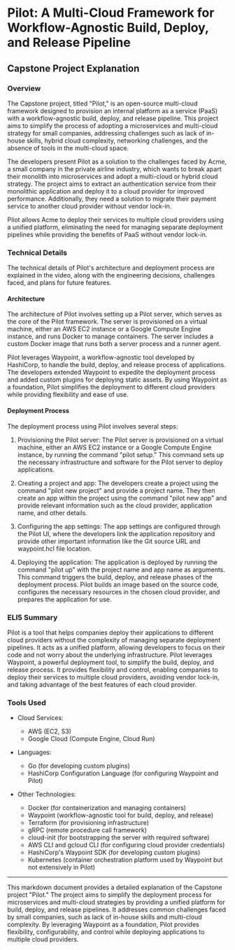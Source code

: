 # Pilot: A Multi-Cloud Framework for Workflow-Agnostic Build, Deploy, and Release Pipeline

## Capstone Project Explanation

### Overview

The Capstone project, titled "Pilot," is an open-source multi-cloud framework designed to provision an internal platform as a service (PaaS) with a workflow-agnostic build, deploy, and release pipeline. This project aims to simplify the process of adopting a microservices and multi-cloud strategy for small companies, addressing challenges such as lack of in-house skills, hybrid cloud complexity, networking challenges, and the absence of tools in the multi-cloud space.

The developers present Pilot as a solution to the challenges faced by Acme, a small company in the private airline industry, which wants to break apart their monolith into microservices and adopt a multi-cloud or hybrid cloud strategy. The project aims to extract an authentication service from their monolithic application and deploy it to a cloud provider for improved performance. Additionally, they need a solution to migrate their payment service to another cloud provider without vendor lock-in.

Pilot allows Acme to deploy their services to multiple cloud providers using a unified platform, eliminating the need for managing separate deployment pipelines while providing the benefits of PaaS without vendor lock-in.

### Technical Details

The technical details of Pilot's architecture and deployment process are explained in the video, along with the engineering decisions, challenges faced, and plans for future features.

#### Architecture

The architecture of Pilot involves setting up a Pilot server, which serves as the core of the Pilot framework. The server is provisioned on a virtual machine, either an AWS EC2 instance or a Google Compute Engine instance, and runs Docker to manage containers. The server includes a custom Docker image that runs both a server process and a runner agent.

Pilot leverages Waypoint, a workflow-agnostic tool developed by HashiCorp, to handle the build, deploy, and release process of applications. The developers extended Waypoint to expedite the deployment process and added custom plugins for deploying static assets. By using Waypoint as a foundation, Pilot simplifies the deployment to different cloud providers while providing flexibility and ease of use.

#### Deployment Process

The deployment process using Pilot involves several steps:

1. Provisioning the Pilot server: The Pilot server is provisioned on a virtual machine, either an AWS EC2 instance or a Google Compute Engine instance, by running the command "pilot setup." This command sets up the necessary infrastructure and software for the Pilot server to deploy applications.

2. Creating a project and app: The developers create a project using the command "pilot new project" and provide a project name. They then create an app within the project using the command "pilot new app" and provide relevant information such as the cloud provider, application name, and other details.

3. Configuring the app settings: The app settings are configured through the Pilot UI, where the developers link the application repository and provide other important information like the Git source URL and waypoint.hcl file location.

4. Deploying the application: The application is deployed by running the command "pilot up" with the project name and app name as arguments. This command triggers the build, deploy, and release phases of the deployment process. Pilot builds an image based on the source code, configures the necessary resources in the chosen cloud provider, and prepares the application for use.

### ELI5 Summary

Pilot is a tool that helps companies deploy their applications to different cloud providers without the complexity of managing separate deployment pipelines. It acts as a unified platform, allowing developers to focus on their code and not worry about the underlying infrastructure. Pilot leverages Waypoint, a powerful deployment tool, to simplify the build, deploy, and release process. It provides flexibility and control, enabling companies to deploy their services to multiple cloud providers, avoiding vendor lock-in, and taking advantage of the best features of each cloud provider.

### Tools Used

- Cloud Services:
  - AWS (EC2, S3)
  - Google Cloud (Compute Engine, Cloud Run)

- Languages:
  - Go (for developing custom plugins)
  - HashiCorp Configuration Language (for configuring Waypoint and Pilot)

- Other Technologies:
  - Docker (for containerization and managing containers)
  - Waypoint (workflow-agnostic tool for build, deploy, and release)
  - Terraform (for provisioning infrastructure)
  - gRPC (remote procedure call framework)
  - cloud-init (for bootstrapping the server with required software)
  - AWS CLI and gcloud CLI (for configuring cloud provider credentials)
  - HashiCorp's Waypoint SDK (for developing custom plugins)
  - Kubernetes (container orchestration platform used by Waypoint but not extensively in Pilot)

---

This markdown document provides a detailed explanation of the Capstone project "Pilot." The project aims to simplify the deployment process for microservices and multi-cloud strategies by providing a unified platform for build, deploy, and release pipelines. It addresses common challenges faced by small companies, such as lack of in-house skills and multi-cloud complexity. By leveraging Waypoint as a foundation, Pilot provides flexibility, configurability, and control while deploying applications to multiple cloud providers.